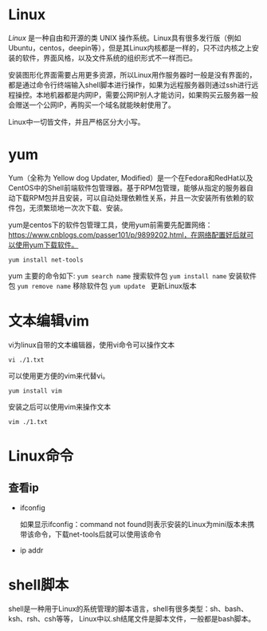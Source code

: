# Linux

*Linux* 是一种自由和开源的类 UNIX 操作系统。Linux具有很多发行版（例如Ubuntu，centos，deepin等），但是其Linux内核都是一样的，只不过内核之上安装的软件，界面风格，以及文件系统的组织形式不一样而已。

安装图形化界面需要占用更多资源，所以Linux用作服务器时一般是没有界面的，都是通过命令行终端输入shell脚本进行操作，如果为远程服务器则通过ssh进行远程操控。本地机器都是内网IP，需要公网IP别人才能访问，如果购买云服务器一般会赠送一个公网IP，再购买一个域名就能映射使用了。

Linux中一切皆文件，并且严格区分大小写。



# yum

Yum（全称为 Yellow dog Updater, Modified）是一个在Fedora和RedHat以及CentOS中的Shell前端软件包管理器。基于RPM包管理，能够从指定的服务器自动下载RPM包并且安装，可以自动处理依赖性关系，并且一次安装所有依赖的软件包，无须繁琐地一次次下载、安装。

yum是centos下的软件包管理工具，使用yum前需要先配置网络：https://www.cnblogs.com/passer101/p/9899202.html，在网络配置好后就可以使用yum下载软件。

```
yum install net-tools
```

yum 主要的命令如下:
`yum search name` 	搜索软件包
`yum install name` 	安装软件包
`yum remove name` 	移除软件包
`yum update `	更新Linux版本



# 文本编辑vim

vi为linux自带的文本编辑器，使用vi命令可以操作文本

```
vi ./1.txt
```

可以使用更方便的vim来代替vi。

```
yum install vim
```

安装之后可以使用vim来操作文本

```
vim ./1.txt
```





# Linux命令

## 查看ip

- ifconfig

  如果显示ifconfig：command not found则表示安装的Linux为mini版本未携带该命令，下载net-tools后就可以使用该命令

- ip addr

  





# shell脚本

shell是一种用于Linux的系统管理的脚本语言，shell有很多类型：sh、bash、ksh、rsh、csh等等， Linux中以.sh结尾文件是脚本文件，一般都是bash脚本。







